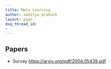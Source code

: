 ```yaml
---
title: Meta Learning
author: aaditya prakash
layout: page
dsq_thread_id:
- 
---
```



## Papers

 * Survey <https://arxiv.org/pdf/2004.05439.pdf>

